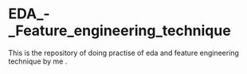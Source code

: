 # EDA_-_Feature_engineering_technique
This is the repository of doing  practise of eda and feature engineering  technique by me . 
